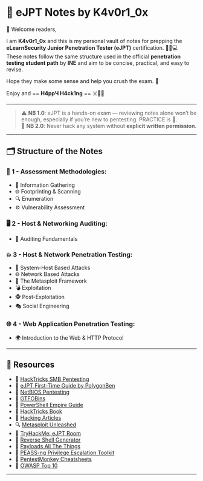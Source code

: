 # 🧠 eJPT Notes by K4v0r1_0x

👋 Welcome readers,

I am **K4v0r1_0x** and this is my personal vault of notes for prepping the **eLearnSecurity Junior Penetration Tester (eJPT)** certification. 🕵️‍♂️💻  
These notes follow the same structure used in the official **penetration testing student path** by **INE** and aim to be concise, practical, and easy to revise.

Hope they make some sense and help you crush the exam. 💪

Enjoy and == **H4ppЧ H4ck1ng** == ☠️👨‍💻

---

> ⚠️ **NB 1.0**: eJPT is a hands-on exam — reviewing notes alone won’t be enough, especially if you’re new to pentesting. PRACTICE is 🔑.  
> 🚫 **NB 2.0**: Never hack any system without **explicit written permission**.  

---

## 🗂️ Structure of the Notes

### 📌 1 - Assessment Methodologies:
- 📡 Information Gathering  
- 🌐 Footprinting & Scanning  
- 🔍 Enumeration  
- ⚙️ Vulnerability Assessment  

### 🖥️ 2 - Host & Networking Auditing:
- 🧾 Auditing Fundamentals  

### 💥 3 - Host & Network Penetration Testing:
- 🧠 System-Host Based Attacks  
- 🌐 Network Based Attacks  
- 🔫 The Metasploit Framework  
- 💣 Exploitation  
- 🕵️ Post-Exploitation  
- 🎭 Social Engineering  

### 🌐 4 - Web Application Penetration Testing:
- 🌍 Introduction to the Web & HTTP Protocol  

---

## 🔗 Resources

- 🧠 [HackTricks SMB Pentesting](https://hacktricks.boitatech.com.br/pentesting/pentesting-smb)  
- 📝 [eJPT First-Time Guide by PolygonBen](https://medium.com/@polygonben/ejpt-a-guide-on-how-to-pass-first-time-f8cec3f79a73)  
- 📡 [NetBIOS Pentesting](https://hacktricks.boitatech.com.br/pentesting/137-138-139-pentesting-netbios)  
- 🧨 [GTFOBins](https://gtfobins.github.io/#)  
- 🎯 [PowerShell Empire Guide](https://medium.com/@rajeevranjancom/powershell-empire-ce74c7e6846c)  
- 📘 [HackTricks Book](https://book.hacktricks.xyz/)  
- 🧪 [Hacking Articles](https://www.hackingarticles.in/)  
- 🔍 [Metasploit Unleashed](https://www.metasploitunleashed.com/)  
- 🧠 [TryHackMe: eJPT Room](https://tryhackme.com/room/ejpt)  
- 🔁 [Reverse Shell Generator](https://www.revshells.com/)  
- 🎯 [Payloads All The Things](https://payloadsallthethings.com/)  
- 🔧 [PEASS-ng Privilege Escalation Toolkit](https://github.com/carlospolop/PEASS-ng)  
- 🧾 [PentestMonkey Cheatsheets](https://pentestmonkey.net/)  
- 🔐 [OWASP Top 10](https://owasp.org/www-project-top-ten/)  

---
